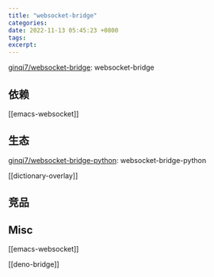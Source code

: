 ```yaml
---
title: "websocket-bridge"
categories: 
date: 2022-11-13 05:45:23 +0800
tags: 
excerpt: 
---
```



[ginqi7/websocket-bridge](https://github.com/ginqi7/websocket-bridge): websocket-bridge

## 依赖

[[emacs-websocket]]

## 生态

[ginqi7/websocket-bridge-python](https://github.com/ginqi7/websocket-bridge-python): websocket-bridge-python

[[dictionary-overlay]]

## 竞品




## Misc

[[emacs-websocket]]

[[deno-bridge]]

